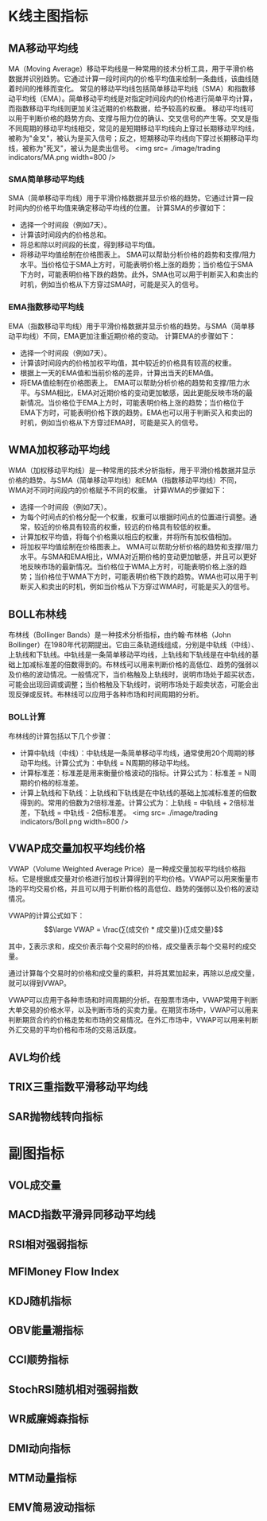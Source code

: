 # K线主图指标
## MA移动平均线
MA（Moving Average）移动平均线是一种常用的技术分析工具，用于平滑价格数据并识别趋势。它通过计算一段时间内的价格平均值来绘制一条曲线，该曲线随着时间的推移而变化。
常见的移动平均线包括简单移动平均线（SMA）和指数移动平均线（EMA）。简单移动平均线是对指定时间段内的价格进行简单平均计算，而指数移动平均线则更加关注近期的价格数据，给予较高的权重。
移动平均线可以用于判断价格的趋势方向、支撑与阻力位的确认、交叉信号的产生等。交叉是指不同周期的移动平均线相交，常见的是短期移动平均线向上穿过长期移动平均线，被称为"金叉"，被认为是买入信号；反之，短期移动平均线向下穿过长期移动平均线，被称为"死叉"，被认为是卖出信号。
<img src= ./image/trading indicators/MA.png width=800 />

### SMA简单移动平均线
SMA（简单移动平均线）用于平滑价格数据并显示价格的趋势。它通过计算一段时间内的价格平均值来确定移动平均线的位置。
计算SMA的步骤如下：
* 选择一个时间段（例如7天）。
* 计算该时间段内的价格总和。
* 将总和除以时间段的长度，得到移动平均值。
* 将移动平均值绘制在价格图表上。
SMA可以帮助分析价格的趋势和支撑/阻力水平。当价格位于SMA上方时，可能表明价格上涨的趋势；当价格位于SMA下方时，可能表明价格下跌的趋势。此外，SMA也可以用于判断买入和卖出的时机，例如当价格从下方穿过SMA时，可能是买入的信号。

### EMA指数移动平均线
EMA（指数移动平均线）用于平滑价格数据并显示价格的趋势。与SMA（简单移动平均线）不同，EMA更加注重近期价格的变动。
计算EMA的步骤如下：
* 选择一个时间段（例如7天）。
* 计算该时间段内的价格加权平均值，其中较近的价格具有较高的权重。
* 根据上一天的EMA值和当前价格的差异，计算出当天的EMA值。
* 将EMA值绘制在价格图表上。
EMA可以帮助分析价格的趋势和支撑/阻力水平。与SMA相比，EMA对近期价格的变动更加敏感，因此更能反映市场的最新情况。当价格位于EMA上方时，可能表明价格上涨的趋势；当价格位于EMA下方时，可能表明价格下跌的趋势。EMA也可以用于判断买入和卖出的时机，例如当价格从下方穿过EMA时，可能是买入的信号。

## WMA加权移动平均线
WMA（加权移动平均线）是一种常用的技术分析指标，用于平滑价格数据并显示价格的趋势。与SMA（简单移动平均线）和EMA（指数移动平均线）不同，WMA对不同时间段内的价格赋予不同的权重。
计算WMA的步骤如下：
* 选择一个时间段（例如7天）。
* 为每个时间点的价格分配一个权重，权重可以根据时间点的位置进行调整。通常，较近的价格具有较高的权重，较远的价格具有较低的权重。
* 计算加权平均值，将每个价格乘以相应的权重，并将所有加权值相加。
* 将加权平均值绘制在价格图表上。
WMA可以帮助分析价格的趋势和支撑/阻力水平。与SMA和EMA相比，WMA对近期价格的变动更加敏感，并且可以更好地反映市场的最新情况。当价格位于WMA上方时，可能表明价格上涨的趋势；当价格位于WMA下方时，可能表明价格下跌的趋势。WMA也可以用于判断买入和卖出的时机，例如当价格从下方穿过WMA时，可能是买入的信号。

## BOLL布林线
布林线（Bollinger Bands）是一种技术分析指标，由约翰·布林格（John Bollinger）在1980年代初期提出。它由三条轨道线组成，分别是中轨线（中线）、上轨线和下轨线。中轨线是一条简单移动平均线，上轨线和下轨线是在中轨线的基础上加减标准差的倍数得到的。布林线可以用来判断价格的高低位、趋势的强弱以及价格的波动情况。一般情况下，当价格触及上轨线时，说明市场处于超买状态，可能会出现回调或调整；当价格触及下轨线时，说明市场处于超卖状态，可能会出现反弹或反转。布林线可以应用于各种市场和时间周期的分析。
### BOLL计算
布林线的计算包括以下几个步骤：
* 计算中轨线（中线）：中轨线是一条简单移动平均线，通常使用20个周期的移动平均线。计算公式为：中轨线 = N周期的移动平均线。
* 计算标准差：标准差是用来衡量价格波动的指标。计算公式为：标准差 = N周期的价格的标准差。
* 计算上轨线和下轨线：上轨线和下轨线是在中轨线的基础上加减标准差的倍数得到的。常用的倍数为2倍标准差。计算公式为：上轨线 = 中轨线 + 2倍标准差，下轨线 = 中轨线 - 2倍标准差。
<img src= ./image/trading indicators/Boll.png width=800 />

## VWAP成交量加权平均线价格
VWAP（Volume Weighted Average Price）是一种成交量加权平均线价格指标。它是根据成交量对价格进行加权计算得到的平均价格。VWAP可以用来衡量市场的平均交易价格，并且可以用于判断价格的高低位、趋势的强弱以及价格的波动情况。

VWAP的计算公式如下：
$$\large VWAP = \frac{∑(成交价 * 成交量)}{∑成交量}$$

其中，∑表示求和，成交价表示每个交易时的价格，成交量表示每个交易时的成交量。

通过计算每个交易时的价格和成交量的乘积，并将其累加起来，再除以总成交量，就可以得到VWAP。

VWAP可以应用于各种市场和时间周期的分析。在股票市场中，VWAP常用于判断大单交易的价格水平，以及判断市场的买卖力量。在期货市场中，VWAP可以用来判断期货合约的价格走势和市场的交易情况。在外汇市场中，VWAP可以用来判断外汇交易的平均价格和市场的交易活跃度。
## AVL均价线
## TRIX三重指数平滑移动平均线
## SAR抛物线转向指标
# 副图指标
## VOL成交量
## MACD指数平滑异同移动平均线
## RSI相对强弱指标
## MFIMoney Flow Index
## KDJ随机指标
## OBV能量潮指标
## CCI顺势指标
## StochRSI随机相对强弱指数
## WR威廉姆森指标
## DMI动向指标
## MTM动量指标
## EMV简易波动指标
